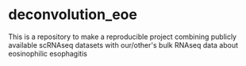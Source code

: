# deconvolution_eoe
This is a repository to make a reproducible project combining publicly available scRNAseq datasets with our/other's bulk RNAseq data about eosinophilic esophagitis
